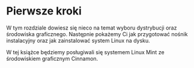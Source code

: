 # Pierwsze kroki

W tym rozdziale dowiesz się nieco na temat wyboru dystrybucji oraz środowiska graficznego. Następnie pokażemy Ci jak przygotować nośnik instalacyjny oraz jak zainstalować system Linux na dysku.

W tej książce będziemy posługiwali się systemem Linux Mint ze środowiskiem graficznym Cinnamon.